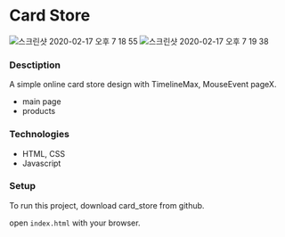 # Card Store
![스크린샷 2020-02-17 오후 7 18 55](https://user-images.githubusercontent.com/50446830/74680863-34d37500-51c2-11ea-9d8d-0e077c20bad4.png)
![스크린샷 2020-02-17 오후 7 19 38](https://user-images.githubusercontent.com/50446830/74680867-37ce6580-51c2-11ea-8c3a-a6d360cee379.png)

### Desctiption

A simple online card store design with TimelineMax, MouseEvent pageX.
- main page 
- products 


### Technologies
- HTML, CSS
- Javascript


### Setup

To run this project, download card_store from github. 

open `index.html` with your browser. 



